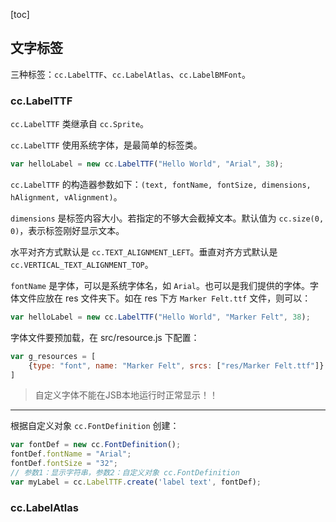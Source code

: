 [toc]

## 文字标签

三种标签：`cc.LabelTTF`、`cc.LabelAtlas`、`cc.LabelBMFont`。

### cc.LabelTTF

`cc.LabelTTF` 类继承自 `cc.Sprite`。

`cc.LabelTTF` 使用系统字体，是最简单的标签类。

```js
var helloLabel = new cc.LabelTTF("Hello World", "Arial", 38);
```

`cc.LabelTTF` 的构造器参数如下：`(text, fontName, fontSize, dimensions, hAlignment, vAlignment)`。

`dimensions` 是标签内容大小。若指定的不够大会截掉文本。默认值为 `cc.size(0, 0)`，表示标签刚好显示文本。

水平对齐方式默认是 `cc.TEXT_ALIGNMENT_LEFT`。垂直对齐方式默认是 `cc.VERTICAL_TEXT_ALIGNMENT_TOP`。

`fontName` 是字体，可以是系统字体名，如 `Arial`。也可以是我们提供的字体。字体文件应放在 res 文件夹下。如在 res 下方 `Marker Felt.ttf` 文件，则可以：

```js
var helloLabel = new cc.LabelTTF("Hello World", "Marker Felt", 38);
```

字体文件要预加载，在 src/resource.js 下配置：

```js
var g_resources = [
	{type: "font", name: "Marker Felt", srcs: ["res/Marker Felt.ttf"]}
]
```

> 自定义字体不能在JSB本地运行时正常显示！！

---

根据自定义对象 `cc.FontDefinition` 创建：

```js
var fontDef = new cc.FontDefinition();
fontDef.fontName = "Arial";
fontDef.fontSize = "32";
// 参数1：显示字符串，参数2：自定义对象 cc.FontDefinition
var myLabel = cc.LabelTTF.create('label text', fontDef);
```

### cc.LabelAtlas


